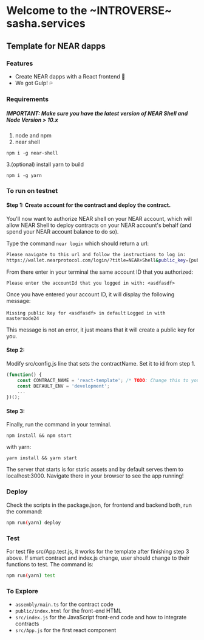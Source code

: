 # Welcome to the ~INTROVERSE~ sasha.services

## Template for NEAR dapps

### Features
* Create NEAR dapps with a React frontend 🐲
* We got Gulp! 💦

### Requirements
##### IMPORTANT: Make sure you have the latest version of NEAR Shell and Node Version > 10.x 
1. node and npm
2. near shell
```
npm i -g near-shell
```
3.(optional) install yarn to build
```
npm i -g yarn
```

### To run on testnet
#### Step 1: Create account for the contract and deploy the contract.
You'll now want to authorize NEAR shell on your NEAR account, which will allow NEAR Shell to deploy contracts on your NEAR account's behalf \(and spend your NEAR account balance to do so\).

Type the command `near login` which should return a url:

```bash
Please navigate to this url and follow the instructions to log in:
https://wallet.nearprotocol.com/login/?title=NEAR+Shell&public_key={publicKey}
```

From there enter in your terminal the same account ID that you authorized:

`Please enter the accountId that you logged in with: <asdfasdf>`

Once you have entered your account ID, it will display the following message:

`Missing public key for <asdfasdf> in default`
`Logged in with masternode24`

This message is not an error, it just means that it will create a public key for you.

#### Step 2:
Modify src/config.js line that sets the contractName. Set it to id from step 1.
```javascript
(function() {
    const CONTRACT_NAME = 'react-template'; /* TODO: Change this to your contract's name! */
    const DEFAULT_ENV = 'development';
    ...
})();
```

#### Step 3:
Finally, run the command in your terminal.
```
npm install && npm start
```
with yarn:
```
yarn install && yarn start
```
The server that starts is for static assets and by default serves them to localhost:3000. Navigate there in your browser to see the app running!

### Deploy
Check the scripts in the package.json, for frontend and backend both, run the command:
```bash
npm run(yarn) deploy
```

### Test
For test file src/App.test.js, it works for the template after finishing step 3 above. If smart contract and index.js change, user should change to their functions to test. The command is:
```bash
npm run(yarn) test
```

### To Explore

- `assembly/main.ts` for the contract code
- `public/index.html` for the front-end HTML
- `src/index.js` for the JavaScript front-end code and how to integrate contracts
- `src/App.js` for the first react component
